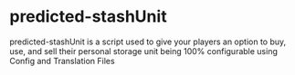 # predicted-stashUnit
predicted-stashUnit is a script used to give your players an option to buy, use, and sell their personal storage unit being 100% configurable using Config and Translation Files
